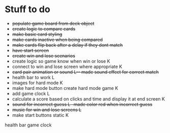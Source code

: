 # Stuff to do
* <del>populate game board from deck object</del>
* <del>create logic to compare cards</del>
* <del>make basic card styling</del>
* <del>make cards inactive when being compared</del>
* <del>make cards flip back after a delay if they dont match</del>
* <del>have start screen</del>
* <del>create win and lose scenarios</del>
* create logic so game know when win or lose K
* connect to win and lose screen where appropriate K
* <del>card pair animation or sound L-- made sound effect for correct match</del>
* health bar to work L
* images for hard mode K
* make hard mode button create hard mode game K
* add game clock L
* calculate a score based on clicks and time and display it at end screen K
* <del>sound for incorrect guess L   -made color red when incorrect guess</del>
* <del>music for win and lose screens L</del>
* make start buttons static K





health bar
game clock